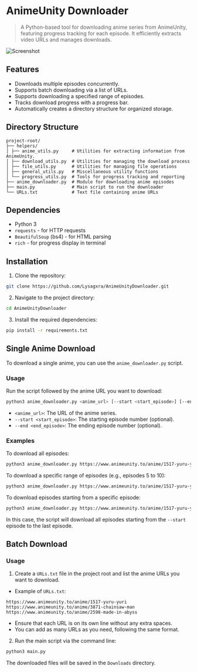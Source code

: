# AnimeUnity Downloader

> A Python-based tool for downloading anime series from AnimeUnity, featuring progress tracking for each episode. It efficiently extracts video URLs and manages downloads.

![Screenshot](https://github.com/Lysagxra/AnimeUnityDownloader/blob/660079e23bc16e8b1996b463e213aecbb1a56294/misc/Screenshot.png)

## Features

- Downloads multiple episodes concurrently.
- Supports batch downloading via a list of URLs.
- Supports downloading a specified range of episodes.
- Tracks download progress with a progress bar.
- Automatically creates a directory structure for organized storage.

## Directory Structure

```
project-root/
├── helpers/
│ ├── anime_utils.py     # Utilities for extracting information from AnimeUnity.
│ ├── download_utils.py  # Utilities for managing the download process
│ ├── file_utils.py      # Utilities for managing file operations
│ ├── general_utils.py   # Miscellaneous utility functions
│ └── progress_utils.py  # Tools for progress tracking and reporting
├── anime_downloader.py  # Module for downloading anime episodes
├── main.py              # Main script to run the downloader
└── URLs.txt             # Text file containing anime URLs
```

## Dependencies

- Python 3
- `requests` - for HTTP requests
- `BeautifulSoup` (bs4) - for HTML parsing
- `rich` - for progress display in terminal

## Installation

1. Clone the repository:

```bash
git clone https://github.com/Lysagxra/AnimeUnityDownloader.git
```

2. Navigate to the project directory:

```bash
cd AnimeUnityDownloader
```

3. Install the required dependencies:

```bash
pip install -r requirements.txt
```

## Single Anime Download

To download a single anime, you can use the `anime_downloader.py` script.

### Usage

Run the script followed by the anime URL you want to download:

```bash
python3 anime_downloader.py <anime_url> [--start <start_episode>] [--end <end_episode>]
```

- `<anime_url>`: The URL of the anime series.
- `--start <start_episode>`: The starting episode number (optional).
- `--end <end_episode>`: The ending episode number (optional).

### Examples

To download all episodes:
```bash
python3 anime_downloader.py https://www.animeunity.to/anime/1517-yuru-yuri
```

To download a specific range of episodes (e.g., episodes 5 to 10):
```bash
python3 anime_downloader.py https://www.animeunity.to/anime/1517-yuru-yuri --start 5 --end 10
```

To download episodes starting from a specific episode:
```bash
python3 anime_downloader.py https://www.animeunity.to/anime/1517-yuru-yuri --start 5
```
In this case, the script will download all episodes starting from the `--start` episode to the last episode.

## Batch Download

### Usage

1. Create a `URLs.txt` file in the project root and list the anime URLs you want to download.

- Example of `URLs.txt`:

```
https://www.animeunity.to/anime/1517-yuru-yuri
https://www.animeunity.to/anime/3871-chainsaw-man
https://www.animeunity.to/anime/2598-made-in-abyss
```

- Ensure that each URL is on its own line without any extra spaces.
- You can add as many URLs as you need, following the same format.

2. Run the main script via the command line:

```bash
python3 main.py
```

The downloaded files will be saved in the `Downloads` directory.
